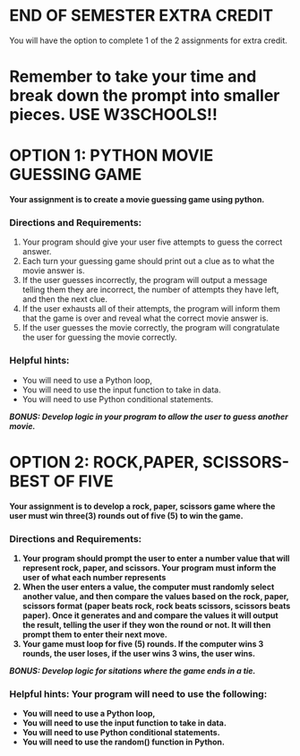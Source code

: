 # END OF SEMESTER EXTRA CREDIT
You will have the option to complete 1 of the 2 assignments for extra credit. 

<h1>Remember to take your time and break down the prompt into smaller pieces.</h>
<b>USE W3SCHOOLS!!</b>


# OPTION 1: PYTHON MOVIE GUESSING GAME
<b>Your assignment is to create a movie guessing game using python.</b>

### Directions and Requirements:
1. Your program should give your user five attempts to guess the correct answer. 
2. Each turn your guessing game should print out a clue as to what the movie answer is. 
3. If the user guesses incorrectly, the program will output a message telling them they are incorrect, the number of attempts they have left, and then the next clue. 
4. If the user exhausts all of their attempts, the program will inform them that the game is over and reveal what the correct movie answer is. 
5. If the user guesses the movie correctly, the program will congratulate the user for guessing the movie correctly. 

### Helpful hints:
- You will need to use a Python loop,
- You will need to use the input function to take in data.
- You will need to use Python conditional statements. 

<b><i>BONUS: Develop logic in your program to allow the user to guess another movie.</i></b> 


# OPTION 2: ROCK,PAPER, SCISSORS- BEST OF FIVE

<b>Your assignment is to develop a rock, paper, scissors game where the user must win three(3) rounds out of five (5) to win the game.<b>

### Directions and Requirements:
1. Your program should prompt the user to enter a number value that will represent rock, paper, and scissors. Your program must inform the user of what each number represents
2. When the user enters a value, the computer must randomly select another value, and then compare the values based on the rock, paper, scissors format (paper beats rock, rock beats scissors, scissors beats paper). Once it generates and and compare the values it will output the result, telling the user if they won the round or not. It will then prompt them to enter their next move. 
3. Your game must loop for five (5) rounds. If the computer wins 3 rounds, the user loses, if the user wins 3 wins, the user wins. 

<b><i>BONUS: Develop logic for sitations where the game ends in a tie.</i></b> 

### Helpful hints: Your program will need to use the following:
- You will need to use a Python loop,
- You will need to use the input function to take in data.
- You will need to use Python conditional statements.
- You will need to use the random() function in Python.  

